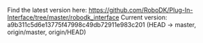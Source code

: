 Find the latest version here: 
https://github.com/RoboDK/Plug-In-Interface/tree/master/robodk_interface 
Current version: 
a9b311c5d6e13775f47998c49db72911e983c201  (HEAD -> master, origin/master, origin/HEAD)
